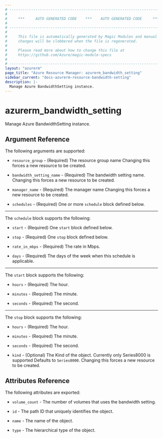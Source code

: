 ```yaml
---
# ----------------------------------------------------------------------------
#
#     ***     AUTO GENERATED CODE    ***    AUTO GENERATED CODE     ***
#
# ----------------------------------------------------------------------------
#
#     This file is automatically generated by Magic Modules and manual
#     changes will be clobbered when the file is regenerated.
#
#     Please read more about how to change this file at
#     https://github.com/Azure/magic-module-specs
#
# ----------------------------------------------------------------------------
layout: "azurerm"
page_title: "Azure Resource Manager: azurerm_bandwidth_setting"
sidebar_current: "docs-azurerm-resource-bandwidth-setting"
description: |-
  Manage Azure BandwidthSetting instance.
---
```


# azurerm_bandwidth_setting

Manage Azure BandwidthSetting instance.


## Argument Reference

The following arguments are supported:

* `resource_group` - (Required) The resource group name Changing this forces a new resource to be created.

* `bandwidth_setting_name` - (Required) The bandwidth setting name. Changing this forces a new resource to be created.

* `manager_name` - (Required) The manager name Changing this forces a new resource to be created.

* `schedules` - (Required) One or more `schedule` block defined below.

---

The `schedule` block supports the following:

* `start` - (Required) One `start` block defined below.

* `stop` - (Required) One `stop` block defined below.

* `rate_in_mbps` - (Required) The rate in Mbps.

* `days` - (Required) The days of the week when this schedule is applicable.


---

The `start` block supports the following:

* `hours` - (Required) The hour.

* `minutes` - (Required) The minute.

* `seconds` - (Required) The second.

---

The `stop` block supports the following:

* `hours` - (Required) The hour.

* `minutes` - (Required) The minute.

* `seconds` - (Required) The second.

* `kind` - (Optional) The Kind of the object. Currently only Series8000 is supported Defaults to `Series8000`. Changing this forces a new resource to be created.

## Attributes Reference

The following attributes are exported:

* `volume_count` - The number of volumes that uses the bandwidth setting.

* `id` - The path ID that uniquely identifies the object.

* `name` - The name of the object.

* `type` - The hierarchical type of the object.
